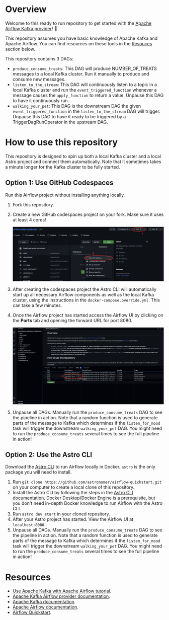# Overview

Welcome to this ready to run repository to get started with the [Apache Airflow Kafka provider](https://airflow.apache.org/docs/apache-airflow-providers-apache-kafka/stable/index.html)! :rocket:

This repository assumes you have basic knowledge of Apache Kafka and Apache Airflow. You can find resources on these tools in the [Resouces](#resources) section below.

This repository contains 3 DAGs:

- `produce_consume_treats`: This DAG will produce NUMBER_OF_TREATS messages to a local Kafka cluster. Run it manually to produce and consume new messages.
- `listen_to_the_stream`: This DAG will continuously listen to a topic in a local Kafka cluster and run the `event_triggered_function` whenever a message causes the `apply_function` to return a value. Unpause this DAG to have it continuously run.
- `walking_your_pet`: This DAG is the downstream DAG the given `event_triggered_function` in the `listen_to_the_stream` DAG will trigger. Unpause this DAG to have it ready to be triggered by a TriggerDagRunOperator in the upstream DAG.

# How to use this repository

This repository is designed to spin up both a local Kafka cluster and a local Astro project and connect them automatically. Note that it sometimes takes a minute longer for the Kafka cluster to be fully started.

## Option 1: Use GitHub Codespaces

Run this Airflow project without installing anything locally.

1. Fork this repository.
2. Create a new GitHub codespaces project on your fork. Make sure it uses at least 4 cores!

    ![Fork repo and create a codespaces project](src/fork_and_codespaces.png)

3. After creating the codespaces project the Astro CLI will automatically start up all necessary Airflow components as well as the local Kafka cluster, using the instructions in the `docker-compose.override.yml`. This can take a few minutes. 
4. Once the Airflow project has started access the Airflow UI by clicking on the **Ports** tab and opening the forward URL for port 8080.

    ![Open Airflow UI URL Codespaces](src/open_airflow_ui_codespaces.png)

5. Unpause all DAGs. Manually run the `produce_consume_treats` DAG to see the pipeline in action. Note that a random function is used to generate parts of the message to Kafka which determines if the `listen_for_mood` task will trigger the downstream `walking_your_pet` DAG. You might need to run the `produce_consume_treats` several times to see the full pipeline in action!

## Option 2: Use the Astro CLI

Download the [Astro CLI](https://docs.astronomer.io/astro/cli/install-cli) to run Airflow locally in Docker. `astro` is the only package you will need to install.

1. Run `git clone https://github.com/astronomer/airflow-quickstart.git` on your computer to create a local clone of this repository.
2. Install the Astro CLI by following the steps in the [Astro CLI documentation](https://docs.astronomer.io/astro/cli/install-cli). Docker Desktop/Docker Engine is a prerequisite, but you don't need in-depth Docker knowledge to run Airflow with the Astro CLI.
3. Run `astro dev start` in your cloned repository.
4. After your Astro project has started. View the Airflow UI at `localhost:8080`.
5. Unpause all DAGs. Manually run the `produce_consume_treats` DAG to see the pipeline in action. Note that a random function is used to generate parts of the message to Kafka which determines if the `listen_for_mood` task will trigger the downstream `walking_your_pet` DAG. You might need to run the `produce_consume_treats` several times to see the full pipeline in action!

# Resources

- [Use Apache Kafka with Apache Airflow tutorial](https://docs.astronomer.io/learn/airflow-kafka).
- [Apache Kafka Airflow provider documentation](https://airflow.apache.org/docs/apache-airflow-providers-apache-kafka/stable/index.html).
- [Apache Kafka documentation](https://kafka.apache.org/documentation/). 
- [Apache Airflow documentation](https://airflow.apache.org/docs/apache-airflow/stable/index.html).
- [Airflow Quickstart](https://docs.astronomer.io/learn/airflow-quickstart).